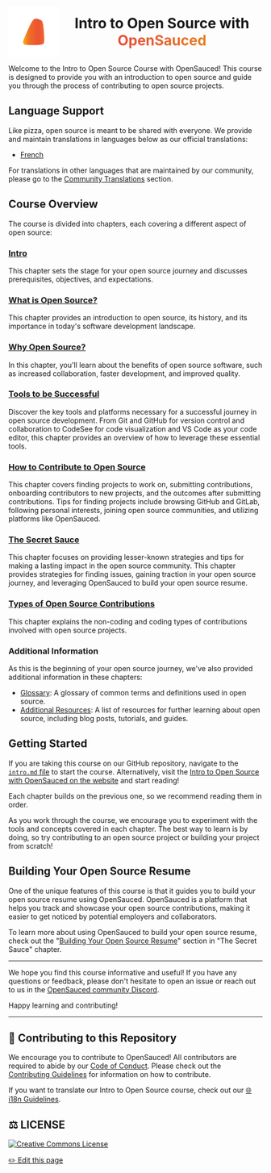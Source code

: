 <div align="center" style="text-align: center;">
    <div style="display: flex; align-items: center; justify-content: center;">
        <img src="../_assets/images/pizza-slice.png" width="100" height="100" style="margin-right: 5px;">
        <h1 style="margin: 0 0;">Intro to Open Source with <span style="background: linear-gradient(to right, #e74c3c, #e67e22); -webkit-background-clip: text; color: transparent;">
            OpenSauced
        </span> </h1>
    </div>
</div>

Welcome to the Intro to Open Source Course with OpenSauced! This course is designed to provide you with an introduction to open source and guide you through the process of contributing to open source projects.

## Language Support

Like pizza, open source is meant to be shared with everyone. We provide and maintain translations in languages below as our official translations:

- [French](./translations/fr/README.md)

For translations in other languages that are maintained by our community, please go to the [Community Translations](../community-translations.md) section.

## Course Overview

The course is divided into chapters, each covering a different aspect of open source:

### [Intro](intro.md)

This chapter sets the stage for your open source journey and discusses prerequisites, objectives, and expectations.

### [What is Open Source?](what-is-open-source.md)

This chapter provides an introduction to open source, its history, and its importance in today's software development landscape.

### [Why Open Source?](why-open-source.md)

In this chapter, you'll learn about the benefits of open source software, such as increased collaboration, faster development, and improved quality.

### [Tools to be Successful](tools-to-be-successful.md)

Discover the key tools and platforms necessary for a successful journey in open source development. From Git and GitHub for version control and collaboration to CodeSee for code visualization and VS Code as your code editor, this chapter provides an overview of how to leverage these essential tools.

### [How to Contribute to Open Source](how-to-contribute-to-open-source.md)

This chapter covers finding projects to work on, submitting contributions, onboarding contributors to new projects, and the outcomes after submitting contributions. Tips for finding projects include browsing GitHub and GitLab, following personal interests, joining open source communities, and utilizing platforms like OpenSauced.

### [The Secret Sauce](the-secret-sauce.md)

This chapter focuses on providing lesser-known strategies and tips for making a lasting impact in the open source community. This chapter provides strategies for finding issues, gaining traction in your open source journey, and leveraging OpenSauced to build your open source resume.

### [Types of Open Source Contributions](types-of-contributions.md)

This chapter explains the non-coding and coding types of contributions involved with open source projects.

### Additional Information

As this is the beginning of your open source journey, we've also provided additional information in these chapters:

- [Glossary](glossary.md): A glossary of common terms and definitions used in open source.
- [Additional Resources](additional-resources.md): A list of resources for further learning about open source, including blog posts, tutorials, and guides.

## Getting Started

If you are taking this course on our GitHub repository, navigate to the [`intro.md` file](intro.md) to start the course. Alternatively, visit the [Intro to Open Source with OpenSauced on the website](https://intro.opensauced.pizza/#/intro-to-oss/) and start reading!

Each chapter builds on the previous one, so we recommend reading them in order.

As you work through the course, we encourage you to experiment with the tools and concepts covered in each chapter. The best way to learn is by doing, so try contributing to an open source project or building your project from scratch!

## Building Your Open Source Resume

One of the unique features of this course is that it guides you to build your open source resume using OpenSauced. OpenSauced is a platform that helps you track and showcase your open source contributions, making it easier to get noticed by potential employers and collaborators.

To learn more about using OpenSauced to build your open source resume, check out the "[Building Your Open Source Resume](the-secret-sauce.md#building-your-open-source-resume)" section in "The Secret Sauce" chapter.

---

We hope you find this course informative and useful! If you have any questions or feedback, please don't hesitate to open an issue or reach out to us in the [OpenSauced community Discord](https://discord.com/invite/U2peSNf23P).

Happy learning and contributing!

---

## 🤝 Contributing to this Repository

We encourage you to contribute to OpenSauced! All contributors are required to abide by our [Code of Conduct](https://github.com/open-sauced/.github/blob/main/CODE_OF_CONDUCT.md). Please check out the [Contributing Guidelines](../CONTRIBUTING.md) for information on how to contribute.

If you want to translate our Intro to Open Source course, check out our [🌐 i18n Guidelines](../i18n-guidelines.md).

## ⚖️ LICENSE

[![Creative Commons License](https://i.creativecommons.org/l/by/4.0/88x31.png)](https://creativecommons.org/licenses/by/4.0/)

<footer>
  <a href="https://github.com/open-sauced/intro/blob/main/docs/intro-to-oss/README.md">✏️ Edit this page</a>
</footer>
